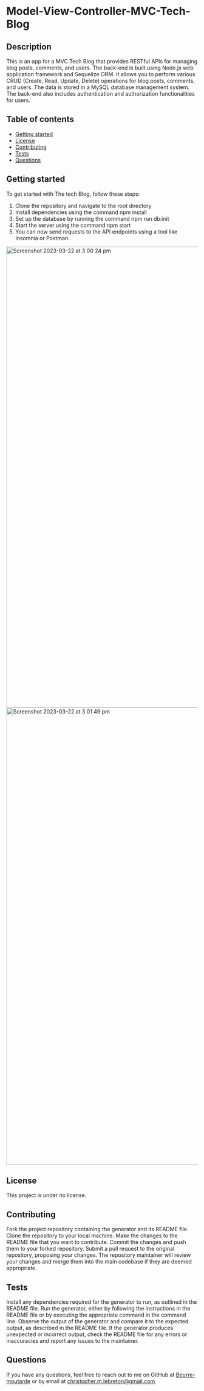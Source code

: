 # Model-View-Controller-MVC-Tech-Blog

## Description

This is an app for a MVC Tech Blog that provides RESTful APIs for managing blog posts, comments, and users. The back-end is built using Node.js web application framework and Sequelize ORM. It allows you to perform various CRUD (Create, Read, Update, Delete) operations for blog posts, comments, and users. The data is stored in a MySQL database management system. The back-end also includes authentication and authorization functionalities for users.

## Table of contents

- [Getting started](#getting-started)
- [License](#license)
- [Contributing](#contributing)
- [Tests](#tests)
- [Questions](#questions)

## Getting started

To get started with The tech Blog, follow these steps:

1. Clone the repository and navigate to the root directory
2. Install dependencies using the command npm install
3. Set up the database by running the command npm run db:init
4. Start the server using the command npm start
5. You can now send requests to the API endpoints using a tool like Insomnia or Postman.

<img width="1209" alt="Screenshot 2023-03-22 at 3 00 24 pm" src="https://user-images.githubusercontent.com/116129687/226928715-2b001bc8-7f5f-491a-841c-ab696a23eb95.png">

<img width="1200" alt="Screenshot 2023-03-22 at 3 01 49 pm" src="https://user-images.githubusercontent.com/116129687/226928828-38092dde-581a-4d16-a460-7b83d6989a6b.png">


## License

This project is under no license.
        
## Contributing

Fork the project repository containing the generator and its README file.
Clone the repository to your local machine.
Make the changes to the README file that you want to contribute.
Commit the changes and push them to your forked repository.
Submit a pull request to the original repository, proposing your changes.
The repository maintainer will review your changes and merge them into the main codebase if they are deemed appropriate.
        
## Tests

Install any dependencies required for the generator to run, as outlined in the README file.
Run the generator, either by following the instructions in the README file or by executing the appropriate command in the command line.
Observe the output of the generator and compare it to the expected output, as described in the README file.
If the generator produces unexpected or incorrect output, check the README file for any errors or inaccuracies and report any issues to the maintainer.
        
## Questions

If you have any questions, feel free to reach out to me on GitHub at [Beurre-moutarde](https://github.com/Beurre-moutarde) or by email at christopher.m.lebreton@gmail.com.
